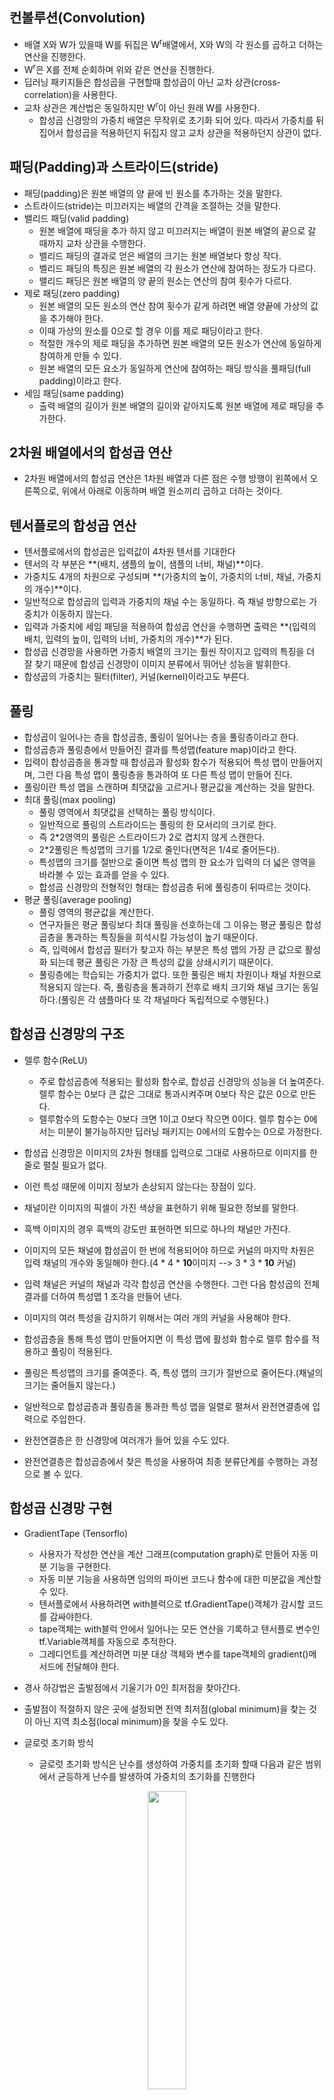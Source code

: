 ## 컨볼루션(Convolution)
* 배열 X와 W가 있을때 W를 뒤집은 W<sup>r</sup>배열에서, X와 W의 각 원소를 곱하고 더하는 연산을 진행한다.
* W<sup>r</sup>은 X를 전체 순회하며 위와 같은 연산을 진행한다.
* 딥러닝 패키지들은 합성곱을 구현할때 합성곱이 아닌 교차 상관(cross-correlation)을 사용한다.
* 교차 상관은 계산법은 동일하지만 W<sup>r</sup>이 아닌 원래 W를 사용한다.
  * 합성곱 신경망의 가중치 배열은 무작위로 초기화 되어 있다. 따라서 가중치를 뒤집어서 합성곱을 적용하던지 뒤집지 않고 교차 상관을 적용하던지 상관이 없다.

## 패딩(Padding)과 스트라이드(stride)
* 패딩(padding)은 원본 배열의 양 끝에 빈 원소를 추가하는 것을 말한다.
* 스트라이드(stride)는 미끄러지는 배열의 간격을 조절하는 것을 말한다.
* 밸리드 패딩(valid padding)
  * 원본 배열에 패딩을 추가 하지 않고 미끄러지는 배열이 원본 배열의 끝으로 갈 때까지 교차 상관을 수행한다.
  * 밸리드 패딩의 결과로 얻은 배열의 크기는 원본 배열보다 항상 작다.
  * 벨리드 패딩의 특징은 원본 배열의 각 원소가 연산에 참여하는 정도가 다르다.
  * 밸리드 패딩은 원본 배열의 양 끝의 원소는 연산의 참여 횟수가 다르다.
* 제로 패딩(zero padding)
  * 원본 배열의 모든 원소의 연산 참여 횟수가 같게 하려면 배열 양끝에 가상의 값을 추가해야 한다.
  * 이때 가상의 원소를 0으로 할 경우 이를 제로 패딩이라고 한다.
  * 적절한 개수의 제로 패딩을 추가하면 원본 배열의 모든 원소가 연산에 동일하게 참여하게 만들 수 있다.
  * 원본 배열의 모든 요소가 동일하게 연산에 참여하는 패딩 방식을 풀패딩(full padding)이라고 한다.
* 세임 패딩(same padding)
  * 출력 배열의 길이가 원본 배열의 길이와 같아지도록 원본 배열에 제로 패딩을 추가한다.

## 2차원 배열에서의 합성곱 연산
* 2차원 배열에서의 합성곱 연산은 1차원 배열과 다른 점은 수행 방행이 왼쪽에서 오른쪽으로, 위에서 아래로 이동하며 배열 원소끼리 곱하고 더하는 것이다.

## 텐서플로의 합성곱 연산
* 텐서플로에서의 합성곱은 입력값이 4차원 텐서를 기대한다
* 텐서의 각 부분은 **(배치, 샘플의 높이, 샘플의 너비, 채널)**이다.
* 가중치도 4개의 차원으로 구성되며 **(가중치의 높이, 가중치의 너비, 채널, 가중치의 개수)**이다.
* 일반적으로 합성곱의 입력과 가중치의 채널 수는 동일하다. 즉 채널 방향으로는 가중치가 이동하지 않는다.
* 입력과 가중치에 세임 패딩을 적용하여 합성곱 연산을 수행하면 출력은 **(입력의 배치, 입력의 높이, 입력의 너비, 가중치의 개수)**가 된다.
* 합성곱 신경망을 사용하면 가중치 배열의 크기는 훨씬 작이지고 입력의 특징을 더 잘 찾기 때문에 합성곱 신경망이 이미지 분류에서 뛰어난 성능을 발휘한다.
* 합성곱의 가중치는 필터(filter), 커널(kernel)이라고도 부른다.

## 풀링
* 합성곱이 일어나는 층을 합성곱층, 풀링이 일어나는 층을 풀링층이라고 한다.
* 합성곱층과 풀링층에서 만들어진 결과를 특성맵(feature map)이라고 한다.
* 입력이 합성곱층을 통과할 때 합성곱과 활성화 함수가 적용되어 특성 맵이 만들어지며, 그런 다음 특성 맵이 풀링층을 통과하여 또 다른 특성 맵이 만들어 진다.
* 풀링이란 특성 맵을 스캔하며 최댓값을 고르거나 평균값을 계산하는 것을 말한다.
* 최대 풀링(max pooling)
  * 풀링 영역에서 최댓값을 선택하는 풀링 방식이다.
  * 일반적으로 풀링의 스트라이드는 풀링의 한 모서리의 크기로 한다.
  * 즉 2*2영역의 풀링은 스트라이드가 2로 겹치지 않게 스캔한다.
  * 2*2풀링은 특성맵의 크기를 1/2로 줄인다(면적은 1/4로 줄어든다).
  * 특성맵의 크기를 절반으로 줄이면 특성 맵의 한 요소가 입력의 더 넓은 영역을 바라볼 수 있는 효과를 얻을 수 있다.
  * 합성곱 신경망의 전형적인 형태는 합성곱층 뒤에 풀링층이 뒤따르는 것이다.
* 평균 풀링(average pooling)
  * 풀링 영역의 평균값을 계산한다.
  * 연구자들은 평균 풀링보다 최대 풀링을 선호하는데 그 이유는 평균 풀링은 합성곱층을 통과하는 특징들을 희석시킬 가능성이 높기 때문이다.
  * 즉, 입력에서 합성곱 필터가 찾고자 하는 부분은 특성 맵의 가장 큰 값으로 활성화 되는데 평균 풀링은 가장 큰 특성의 값을 상쇄시키기 때문이다.
  * 풀링층에는 학습되는 가중치가 없다. 또한 풀링은 배치 차원이나 채널 차원으로 적용되지 않는다. 즉, 풀링층을 통과하기 전후로 배치 크기와 채널 크기는 동일하다.(풀링은 각 샘플마다 또 각 채널마다 독립적으로 수행된다.)

## 합성곱 신경망의 구조
* 렐루 함수(ReLU)
  * 주로 합성곱층에 적용되는 활성화 함수로, 합성곱 신경망의 성능을 더 높여준다. 렐루 함수는 0보다 큰 값은 그대로 통과시켜주며 0보다 작은 값은 0으로 만든다.
  * 렐루함수의 도함수는 0보다 크면 1이고 0보다 작으면 0이다. 렐루 함수는 0에서는 미분이 불가능하지만 딥러닝 패키지는 0에서의 도함수는 0으로 가정한다.

* 합성곱 신경망은 이미지의 2차원 형태를 입력으로 그대로 사용하므로 이미지를 한 줄로 펼칠 필요가 없다.
* 이런 특성 때문에 이미지 정보가 손상되지 않는다는 장점이 있다.
* 채널이란 이미지의 픽셀이 가진 색상을 표현하기 위해 필요한 정보를 말한다.
* 흑백 이미지의 경우 흑백의 강도만 표현하면 되므로 하나의 채널만 가진다.
* 이미지의 모든 채널에 합성곱이 한 번에 적용되어야 하므로 커널의 마지막 차원은 입력 채널의 개수와 동일해야 한다.(4 * 4 * **10**이미지 --> 3 * 3 * **10** 커널)
* 입력 채널은 커널의 채널과 각각 합성곱 연산을 수행한다. 그런 다음 함성곱의 전체 결과를 더하여 특성맵 1 조각을 만들어 낸다.
* 이미지의 여러 특성을 감지하기 위해서는 여러 개의 커널을 사용해야 한다.
* 합성곱층을 통해 특성 맵이 만들어지면 이 특성 맵에 활성화 함수로 렐루 함수를 적용하고 풀링이 적용된다.
* 풀링은 특성맵의 크기를 줄여준다. 즉, 특성 맵의 크기가 절반으로 줄어든다.(채널의 크기는 줄어들지 않는다.)
* 일반적으로 합성곱층과 풀링층을 통과한 특성 맵을 일렬로 펼쳐서 완전연결층에 입력으로 주입한다.
* 완전연결층은 한 신경망에 여러개가 들어 있을 수도 있다.
* 완전연결층은 합성곱층에서 찾은 특성을 사용하여 최종 분류단계를 수행하는 과정으로 볼 수 있다.

## 합성곱 신경망 구현
* GradientTape (Tensorflo)
  * 사용자가 작성한 연산을 계산 그래프(computation graph)로 만들어 자동 미분 기능을 구현한다.
  * 자동 미분 기능을 사용하면 임의의 파이썬 코드나 함수에 대한 미분값을 계산할 수 있다.
  * 텐서플로에서 사용하려면 with블럭으로 tf.GradientTape()객체가 감시할 코드를 감싸야한다.
  * tape객체는 with블럭 안에서 일어나는 모든 연산을 기록하고 텐서플로 변수인 tf.Variable객체를 자동으로 추적한다.
  * 그레디언트를 계산하려면 미분 대상 객체와 변수를 tape객체의 gradient()메서드에 전달해야 한다.

* 경사 하강법은 출발점에서 기울기가 0인 최저점을 찾아간다.
* 출발점이 적절하지 않은 곳에 설정되면 전역 최저점(global minimum)을 찾는 것이 아닌 지역 최소점(local minimum)을 찾을 수도 있다.
* 글로럿 초기화 방식
  * 글로럿 초기화 방식은 난수를 생성하여 가중치를 초기화 할때 다음과 같은 범위에서 균등하게 난수를 발생하여 가중치의 초기화를 진행한다

<p align="center"><img src="https://user-images.githubusercontent.com/46274774/85224658-cbc96b80-b406-11ea-9047-1d2283a987f9.png" width="35%"></p>

## 합성곱 신경망 모델(Keras)
* 배치 차원이 None인 이유는 배치 입력의 개수는 훈련할 때 전달되는 샘플 개수에 따라 달라지기 때문이다.
* 모델의 파라미터 개수는 전체 가중치의 크기와 커널마다 하나씩 절편을 추가하여 계산된다.

* 드롭아웃
  * 신경망의 과대 적합을 줄이는 방법중 하나이다.
  * 드롭아웃은 무작위로 신경망에서 하나의 뉴런을 비활성화시킨다.
  * 무작위로 일부 뉴런을 비활성화 시키면 특정 뉴런에 과도하게 의존하여 훈련하는 것을 막아준다.
  * 일부 뉴런이 비 활성화 되었을때도 예측을 잘 하려면 특정 뉴런에 과도하게 의존하지 않고 모든 뉴런이 의미있는 패턴을 학습해야 한다.
  드롭아웃은 모델을 훈련시킬 때만 적용하는 기법으로 테스트나 실전에는 사용하지 않는다.
  * 이로 인해 상대적으로 테스트와 실전의 출력값이 훈련할 때의 출력값보다 높아지므로 테스트나 실전에서는 출력값을 드롭아웃 비율만큼 낮춰야 한다.
 * 하지만 텐서플로를 비롯한 대부분의 딥러닝 프레임워크들은 이 문제를 반대로 해결한다. 즉, 훈련할 때 드롭아웃 비율만큼 뉴런의 출력을 높여 훈련 시킨다.

* 분류 문제에서 정확도를 직접 최적화할 수는 없다. 대신 크로스 엔트로피 손실 함수를 대신 최적화 한다.
* 손실 함수를 최소화하면 정확도가 높아질 것으로 기대할 수 있지만 반그시 그렇지는 않다.

